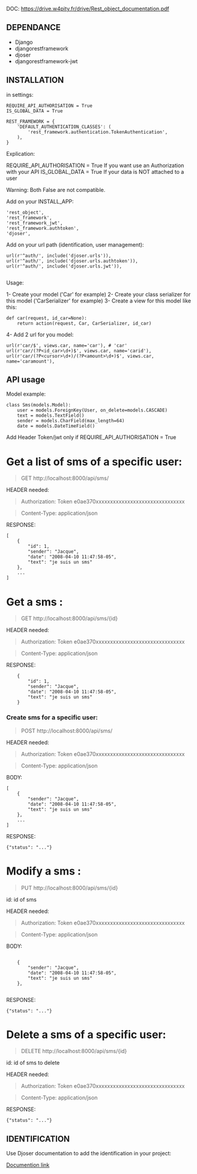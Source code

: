 DOC: https://drive.w4pity.fr/drive/Rest_object_documentation.pdf

## DEPENDANCE

- Django
- djangorestframework
- djoser
- djangorestframework-jwt


## INSTALLATION

in settings:

```
REQUIRE_API_AUTHORISATION = True
IS_GLOBAL_DATA = True

REST_FRAMEWORK = {
    'DEFAULT_AUTHENTICATION_CLASSES': (
        'rest_framework.authentication.TokenAuthentication',
    ),
}
```
Explication:

REQUIRE_API_AUTHORISATION = True If you want use an Authorization with your API
IS_GLOBAL_DATA = True If your data is NOT attached to a user

Warning: Both False are not compatible.


Add on your INSTALL_APP:

```
'rest_object',
'rest_framework',
'rest_framework_jwt',
'rest_framework.authtoken',
'djoser',
```

Add on your url path (identification, user management):

```    
url(r'^auth/', include('djoser.urls')),
url(r'^auth/', include('djoser.urls.authtoken')),
url(r'^auth/', include('djoser.urls.jwt')),
    
```



Usage:

1- Create your model ('Car' for example)
2- Create your class serializer for this model ('CarSerializer' for example)
3- Create a view for this model like this:
```
def car(request, id_car=None):
    return action(request, Car, CarSerializer, id_car)

```
4- Add 2 url for you model:
```
url(r'car/$', views.car, name='car'), # 'car' 
url(r'car/(?P<id_car>\d+)$', views.car, name='carid'),
url(r'car/(?P<cursor>\d+)/(?P<amount>\d+)$', views.car, name='caramount'),
```

## API usage

Model example:

```
class Sms(models.Model):
    user = models.ForeignKey(User, on_delete=models.CASCADE)
    text = models.TextField()
    sender = models.CharField(max_length=64)
    date = models.DateTimeField()
```

Add Header Token/jwt only if REQUIRE_API_AUTHORISATION = True


# Get a list of sms of a specific user:

> GET http://localhost:8000/api/sms/

HEADER needed: 

> Authorization: Token e0ae370xxxxxxxxxxxxxxxxxxxxxxxxxxxxxxx

> Content-Type: application/json


RESPONSE:

```
[
	{
	    "id": 1,
		"sender": "Jacque",
		"date": "2008-04-10 11:47:58-05",
		"text": "je suis un sms"
	},
	...
]
```

# Get a sms :

> GET http://localhost:8000/api/sms/{id}

HEADER needed: 

> Authorization: Token e0ae370xxxxxxxxxxxxxxxxxxxxxxxxxxxxxxx

> Content-Type: application/json

RESPONSE:

```
	{
	    "id": 1,
		"sender": "Jacque",
		"date": "2008-04-10 11:47:58-05",
		"text": "je suis un sms"
	}
```


### Create sms for a specific user:

> POST http://localhost:8000/api/sms/

HEADER needed: 

> Authorization: Token e0ae370xxxxxxxxxxxxxxxxxxxxxxxxxxxxxxx

> Content-Type: application/json


BODY:

```
[
	{
		"sender": "Jacque",
		"date": "2008-04-10 11:47:58-05",
		"text": "je suis un sms"
	},
	...
]
```

RESPONSE:
```
{"status": "..."}
```

# Modify a sms :

> PUT http://localhost:8000/api/sms/{id}

id: id of sms

HEADER needed: 

> Authorization: Token e0ae370xxxxxxxxxxxxxxxxxxxxxxxxxxxxxxx

> Content-Type: application/json

BODY:

```

	{
		"sender": "Jacque",
		"date": "2008-04-10 11:47:58-05",
		"text": "je suis un sms"
	},
	

```

RESPONSE:

```
{"status": "..."}
```

# Delete a sms of a specific user:

> DELETE http://localhost:8000/api/sms/{id}

id: id of sms to delete

HEADER needed: 

> Authorization: Token e0ae370xxxxxxxxxxxxxxxxxxxxxxxxxxxxxxx

> Content-Type: application/json


RESPONSE:

```
{"status": "..."}
```

## IDENTIFICATION

Use Djoser documentation to add the identification in your project:

[Documention link](https://djoser.readthedocs.io/en/stable/)




